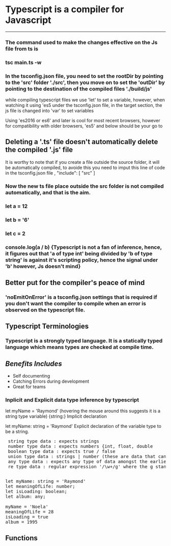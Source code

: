 # Typescript is a compiler for Javascript
---

### The command used to make the changes effective on the Js file from ts is
<h3><strong>tsc main.ts -w</strong></h3>

### In the tsconfig.json file, you need to set the rootDir by pointing to the 'src' folder './src', then you move on to set the 'outDir' by pointing to the destination of the compiled files './build/js'

<p> while compiling typescript files we use 'let' to set a variable, however, when watching it using 'es5 under the tsconfig.json file, in the target section, the js file is changed into 'var' to set variables</p>
<p> Using 'es2016 or es6' and later is cool for most recent browsers, however for compatibility with older browsers, 'es5' and below should be your go to</p>

<h2> Deleting a '.ts' file doesn't automatically delete the compiled '.js' file</h2>

<p>It is worthy to note that if you create a file outside the source folder, it will be automatically compiled, to avoide this you need to imput this line of code in the tsconfig.json file ,
  "include": [
    "src"
  ]</p>

### Now the new ts file place outside the src folder is not compiled automatically, and that is the aim.

### let a = 12
### let b = '6'
### let c = 2

### console.log(a / b) {Typescript is not a fan of inference, hence, it figures out that 'a of type int' being divided by 'b of type string' is against it's scripting policy, hence the signal under 'b' however, Js doesn't mind}

## Better put for the compiler's peace of mind
<!-- let a: number = 12
     let b: number = 6
     let c: number = 2 -->

### 'noEmitOnError' is a tsconfig.json settings that is required if you don't want the compiler to compile when an error is observed on the typescript file. 

## Typescript Terminologies

### Typescript is a strongly typed language. It is a statically typed language which means types are checked at compile time.

## <em> Benefits Includes </em>
<ul>
    <li> Self documenting </li>
    <li> Catching Errors during development</li>
    <li> Great for teams</li>
</ul>

### Inplicit and Explicit data type inference by typescript
   let myName = 'Raymond' (hovering the mouse around this suggests it is a string type variable) {string:} Implicit declaration

   let myName: string = 'Raymond' Explicit declaration of the variable type to be a string.

<pre>
 string type data : expects strings 
 number type data : expects numbers {int, float, double
 boolean type data : expects true / false
 union type data : strings | number (these are data that can either be number or strings)
 any type data : expects any type of data amongst the earlier declared
 re type data : regular expression '/\w+/g' where the g stands for global
 </pre>

<pre>
let myName: string = 'Raymond'
let meaningOfLife: number;
let isLoading: boolean;
let album: any;

myName = 'Noela'
meaningOfLife = 28
isLoading = true
album = 1995
</pre>
## Functions
